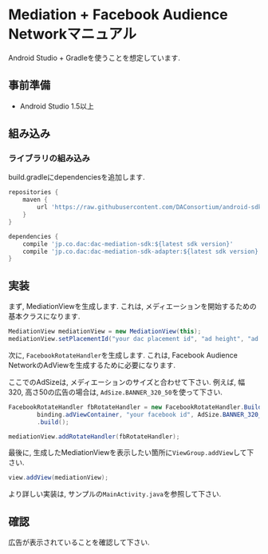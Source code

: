 # Mediation + Facebook Audience Networkマニュアル

Android Studio + Gradleを使うことを想定しています.


## 事前準備

- Android Studio 1.5以上


## 組み込み

### ライブラリの組み込み

build.gradleにdependenciesを追加します.


```gradle
repositories {
    maven {
        url 'https://raw.githubusercontent.com/DAConsortium/android-sdk/master/'
    }
}

dependencies {
    compile 'jp.co.dac:dac-mediation-sdk:${latest sdk version}'
    compile 'jp.co.dac:dac-mediation-sdk-adapter:${latest sdk version}'
}
```


## 実装

まず, MediationViewを生成します. これは, メディエーションを開始するための基本クラスになります.

```java
MediationView mediationView = new MediationView(this);
mediationView.setPlacementId("your dac placement id", "ad height", "ad witth");
```


次に, `FacebookRotateHandler`を生成します.
これは, Facebook Audience NetworkのAdViewを生成するために必要になります.

ここでのAdSizeは, メディエーションのサイズと合わせて下さい.
例えば, 幅320, 高さ50の広告の場合は, `AdSize.BANNER_320_50`を使って下さい.

```java
FacebookRotateHandler fbRotateHandler = new FacebookRotateHandler.Builder(
        binding.adViewContainer, "your facebook id", AdSize.BANNER_320_50)
        .build();

mediationView.addRotateHandler(fbRotateHandler);
```

最後に, 生成したMediationViewを表示したい箇所に`ViewGroup.addView`して下さい.

```java
view.addView(mediationView);
```

より詳しい実装は, サンプルの`MainActivity.java`を参照して下さい.


## 確認

広告が表示されていることを確認して下さい.
